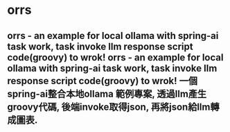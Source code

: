 # orrs
## orrs - an example for local ollama with spring-ai task work, task invoke llm response script code(groovy) to wrok! orrs - an example for local ollama with spring-ai task work, task invoke llm response script code(groovy) to wrok! 一個spring-ai整合本地ollama 範例專案, 透過llm產生groovy代碼, 後端invoke取得json, 再將json給llm轉成圖表.
